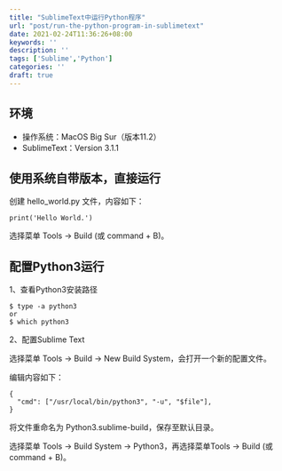 ```yaml
---
title: "SublimeText中运行Python程序"
url: "post/run-the-python-program-in-sublimetext"
date: 2021-02-24T11:36:26+08:00
keywords: ''
description: ''
tags: ['Sublime','Python']
categories: ''
draft: true
---
```


## 环境

- 操作系统：MacOS Big Sur（版本11.2）  
- SublimeText：Version 3.1.1

## 使用系统自带版本，直接运行

创建 hello_world.py 文件，内容如下：
```
print('Hello World.')
```

选择菜单 Tools -> Build (或 command + B)。

## 配置Python3运行

1、查看Python3安装路径 
```
$ type -a python3
or 
$ which python3
```

2、配置Sublime Text

选择菜单 Tools -> Build -> New Build System，会打开一个新的配置文件。

编辑内容如下：
```
{
  "cmd": ["/usr/local/bin/python3", "-u", "$file"],
}
```

将文件重命名为 Python3.sublime-build，保存至默认目录。

选择菜单 Tools -> Build System -> Python3，再选择菜单Tools -> Build (或 command + B)。



